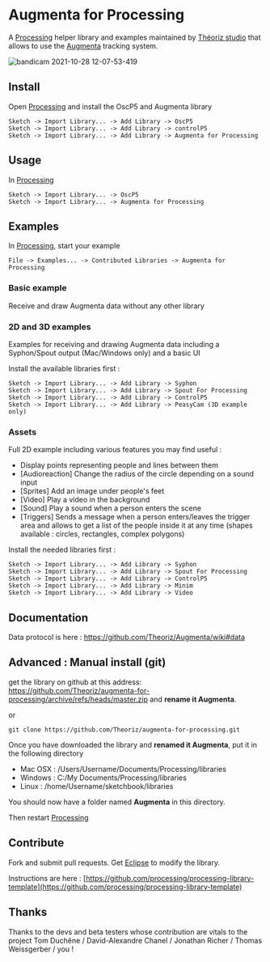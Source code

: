 ﻿# Augmenta for Processing

A [Processing][] helper library and examples maintained by [Théoriz studio][] that allows to use the [Augmenta][] tracking system.

![bandicam 2021-10-28 12-07-53-419](https://user-images.githubusercontent.com/64955193/139235423-674135df-cbe4-4f8a-be8f-51eb74a41d0e.gif)



## Install

Open [Processing][] and install the OscP5 and Augmenta library
```
Sketch -> Import Library... -> Add Library -> OscP5
Sketch -> Import Library... -> Add Library -> controlP5
Sketch -> Import Library... -> Add Library -> Augmenta for Processing
```

## Usage

In [Processing][]

```
Sketch -> Import Library... -> OscP5
Sketch -> Import Library... -> Augmenta for Processing
```

## Examples

In [Processing][], start your example

```
File -> Examples... -> Contributed Libraries -> Augmenta for Processing
```

### Basic example

Receive and draw Augmenta data without any other library

### 2D and 3D examples

Examples for receiving and drawing Augmenta data including a Syphon/Spout output (Mac/Windows only) and a basic UI

Install the available libraries first :

```
Sketch -> Import Library... -> Add Library -> Syphon
Sketch -> Import Library... -> Add Library -> Spout For Processing
Sketch -> Import Library... -> Add Library -> ControlP5
Sketch -> Import Library... -> Add Library -> PeasyCam (3D example only)
```

### Assets

Full 2D example including various features you may find useful :
- Display points representing people and lines between them
- [Audioreaction] Change the radius of the circle depending on a sound input
- [Sprites] Add an image under people's feet
- [Video] Play a video in the background
- [Sound] Play a sound when a person enters the scene
- [Triggers] Sends a message when a person enters/leaves the trigger area and allows to get a list of the people inside it at any time (shapes available : circles, rectangles, complex polygons)

Install the needed libraries first :

```
Sketch -> Import Library... -> Add Library -> Syphon
Sketch -> Import Library... -> Add Library -> Spout For Processing
Sketch -> Import Library... -> Add Library -> ControlP5
Sketch -> Import Library... -> Add Library -> Minim
Sketch -> Import Library... -> Add Library -> Video
```

Documentation
-------------

Data protocol is here : https://github.com/Theoriz/Augmenta/wiki#data

Advanced : Manual install (git)
-------------------------------------

get the library on github at this address: https://github.com/Theoriz/augmenta-for-processing/archive/refs/heads/master.zip and **rename it Augmenta**.

or

```
git clone https://github.com/Theoriz/augmenta-for-processing.git
```

Once you have downloaded the library and **renamed it Augmenta**, put it in the following directory

- Mac OSX : /Users/Username/Documents/Processing/libraries
- Windows : C:/My Documents/Processing/libraries
- Linux   : /home/Username/sketchbook/libraries

You should now have a folder named **Augmenta** in this directory.

Then restart [Processing][]

Contribute
----------

Fork and submit pull requests. Get [Eclipse][] to modify the library.

Instructions are here : [https://github.com/processing/processing-library-template](https://github.com/processing/processing-library-template)

Thanks
------

Thanks to the devs and beta testers whose contribution are vitals to the project
Tom Duchêne / David-Alexandre Chanel / Jonathan Richer / Thomas Weissgerber / you !

[Processing]: http://www.processing.org/
[Théoriz studio]: http://www.theoriz.com/
[OpenTSPS]: https://github.com/labatrockwell/openTSPS/
[Eclipse]: http://www.eclipse.org/
[Augmenta]: https://augmenta-tech.com
